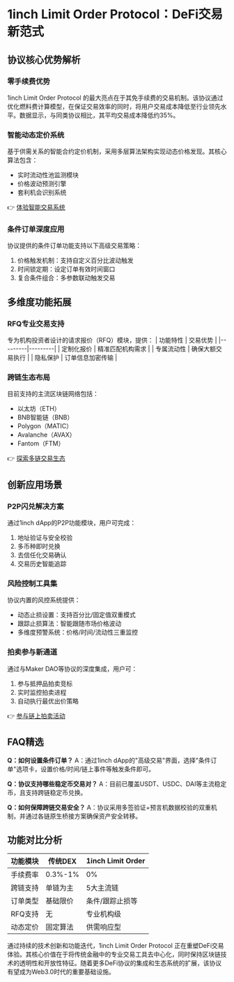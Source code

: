 # 1inch Limit Order Protocol：DeFi交易新范式

## 协议核心优势解析

### 零手续费优势
1inch Limit Order Protocol 的最大亮点在于其免手续费的交易机制。该协议通过优化燃料费计算模型，在保证交易效率的同时，将用户交易成本降低至行业领先水平。数据显示，与同类协议相比，其平均交易成本降低约35%。

### 智能动态定价系统
基于供需关系的智能合约定价机制，采用多层算法架构实现动态价格发现。其核心算法包含：
- 实时流动性池监测模块
- 价格波动预测引擎
- 套利机会识别系统

👉 [体验智能交易系统](https://bit.ly/okx_welcome)

### 条件订单深度应用
协议提供的条件订单功能支持以下高级交易策略：
1. 价格触发机制：支持自定义百分比波动触发
2. 时间锁定期：设定订单有效时间窗口
3. 复合条件组合：多参数联动触发交易

## 多维度功能拓展

### RFQ专业交易支持
专为机构投资者设计的请求报价（RFQ）模块，提供：
| 功能特性 | 交易优势 |
|---------|---------|
| 定制化报价 | 精准匹配机构需求 |
| 专属流动性 | 确保大额交易执行 |
| 隐私保护 | 订单信息加密传输 |

### 跨链生态布局
目前支持的主流区块链网络包括：
- 以太坊（ETH）
- BNB智能链（BNB）
- Polygon（MATIC）
- Avalanche（AVAX）
- Fantom（FTM）

👉 [探索多链交易生态](https://bit.ly/okx_welcome)

## 创新应用场景

### P2P闪兑解决方案
通过1inch dApp的P2P功能模块，用户可完成：
1. 地址验证与安全校验
2. 多币种即时兑换
3. 去信任化交易确认
4. 交易历史智能追踪

### 风险控制工具集
协议内置的风控系统提供：
- 动态止损设置：支持百分比/固定值双重模式
- 跟踪止损算法：智能跟随市场价格波动
- 多维度预警系统：价格/时间/流动性三重监控

### 拍卖参与新通道
通过与Maker DAO等协议的深度集成，用户可：
1. 参与抵押品拍卖竞标
2. 实时监控拍卖进程
3. 自动执行最优出价策略

👉 [参与链上拍卖活动](https://bit.ly/okx_welcome)

## FAQ精选

**Q：如何设置条件订单？**
A：通过1inch dApp的"高级交易"界面，选择"条件订单"选项卡，设置价格/时间/链上事件等触发条件即可。

**Q：协议支持哪些稳定币交易对？**
A：目前已覆盖USDT、USDC、DAI等主流稳定币，且支持跨链稳定币兑换。

**Q：如何保障跨链交易安全？**
A：协议采用多签验证+预言机数据校验的双重机制，并通过各链原生桥接方案确保资产安全转移。

## 功能对比分析

| 功能模块       | 传统DEX | 1inch Limit Order |
|--------------|---------|-------------------|
| 手续费率     | 0.3%-1% | 0%                |
| 跨链支持     | 单链为主 | 5大主流链         |
| 订单类型     | 基础限价 | 条件/跟踪止损等    |
| RFQ支持      | 无      | 专业机构级         |
| 动态定价     | 固定算法 | 供需响应型         |

通过持续的技术创新和功能迭代，1inch Limit Order Protocol 正在重塑DeFi交易体验。其核心价值在于将传统金融中的专业交易工具去中心化，同时保持区块链技术的透明性和开放性特征。随着更多DeFi协议的集成和生态系统的扩展，该协议有望成为Web3.0时代的重要基础设施。